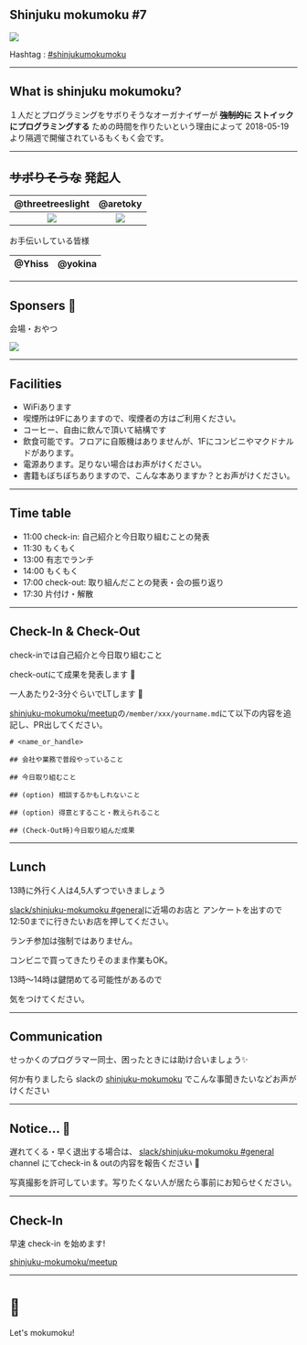## Shinjuku mokumoku #7

![](/assets/images/shinjuku-mokumoku-banner.png)

Hashtag : [#shinjukumokumoku](https://twitter.com/search?q=%23shinjukumokumoku)

---

## What is shinjuku mokumoku?

１人だとプログラミングをサボりそうなオーガナイザーが **~~強制的に~~ ストイックにプログラミングする** ための時間を作りたいという理由によって 2018-05-19 より隔週で開催されているもくもく会です。

---

## ~~サボりそうな~~ 発起人

@threetreeslight | @aretoky
:---: | :---:
![](https://avatars3.githubusercontent.com/u/1057490?s=100&v=4) | ![](https://avatars3.githubusercontent.com/u/4887965?s=100&v=4)

お手伝いしている皆様

@Yhiss | @yokina
:---: | :---:

---

## Sponsers 👏

会場・おやつ

![](/assets/images/sponsers/repro-logo-colored.png)

---

## Facilities

- WiFiあります
- 喫煙所は9Fにありますので、喫煙者の方はご利用ください。
- コーヒー、自由に飲んで頂いて結構です
- 飲食可能です。フロアに自販機はありませんが、1Fにコンビニやマクドナルドがあります。
- 電源あります。足りない場合はお声がけください。
- 書籍もぼちぼちありますので、こんな本ありますか？とお声がけください。

---

## Time table

- 11:00 check-in: 自己紹介と今日取り組むことの発表
- 11:30 もくもく
- 13:00 有志でランチ
- 14:00 もくもく
- 17:00 check-out: 取り組んだことの発表・会の振り返り
- 17:30 片付け・解散

---

## Check-In & Check-Out

check-inでは自己紹介と今日取り組むこと

check-outにて成果を発表します 💪

一人あたり2-3分ぐらいでLTします 👏

[shinjuku-mokumoku/meetup](https://github.com/shinjuku-mokumoku/meetup)の`/member/xxx/yourname.md`にて以下の内容を追記し、PR出してください。

```
# <name_or_handle>

## 会社や業務で普段やっていること

## 今日取り組むこと

## (option) 相談するかもしれないこと

## (option) 得意とすること・教えられること

## (Check-Out時)今日取り組んだ成果

```
---

## Lunch

13時に外行く人は4,5人ずつでいきましょう

[slack/shinjuku-mokumoku #general](https://shinjuku-mokumoku.slack.com/)に近場のお店と
アンケートを出すので12:50までに行きたいお店を押してください。

ランチ参加は強制ではありません。

コンビニで買ってきたりそのまま作業もOK。

13時〜14時は鍵閉めてる可能性があるので

気をつけてください。

---

## Communication

せっかくのプログラマー同士、困ったときには助け合いましょう✨

何か有りましたら slackの [shinjuku-mokumoku](https://shinjuku-mokumoku.slack.com/) でこんな事聞きたいなどお声がけください

---

## Notice... 👀

遅れてくる・早く退出する場合は、 [slack/shinjuku-mokumoku #general](https://shinjuku-mokumoku.slack.com/) channel にてcheck-in & outの内容を報告ください 🙏

写真撮影を許可しています。写りたくない人が居たら事前にお知らせください。

---

## Check-In

早速 check-in を始めます!

[shinjuku-mokumoku/meetup](https://github.com/shinjuku-mokumoku/meetup)

---

# 💪

Let's mokumoku!

